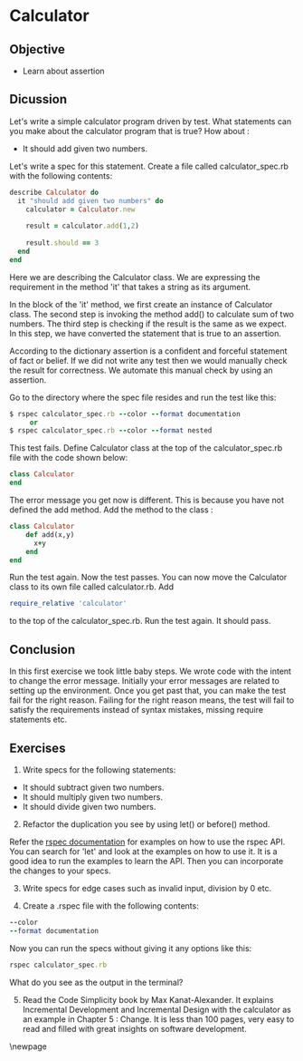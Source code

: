 # Calculator #

## Objective ##

- Learn about assertion

## Dicussion ##

Let's write a simple calculator program driven by test. What statements can you make about the calculator program that is true? How about :

*  It should add given two numbers.

Let's write a spec for this statement. Create a file called calculator_spec.rb with the following contents:

```ruby
describe Calculator do
  it "should add given two numbers" do
    calculator = Calculator.new
		
    result = calculator.add(1,2)
    
    result.should == 3
  end
end
```

Here we are describing the Calculator class. We are expressing the requirement in the method 'it' that takes a string as its argument.

In the block of the 'it' method, we first create an instance of Calculator class. The second step is invoking the method add() to calculate sum of two numbers. The third step is checking if the result is the same as we expect. In this step, we have converted the statement that is true to an assertion.

According to the dictionary assertion is a confident and forceful statement of fact or belief. If we did not write any test then we would manually check the result for correctness. We automate this manual check by using an assertion. 

Go to the directory where the spec file resides and run the test like this:

```ruby
$ rspec calculator_spec.rb --color --format documentation
     or
$ rspec calculator_spec.rb --color --format nested
```

This test fails. Define Calculator class at the top of the calculator_spec.rb file with the code shown below:

```ruby
class Calculator
end
```

The error message you get now is different. This is because you have not defined the add method. Add the method to the class :

```ruby
class Calculator
	def add(x,y)
	  x+y
	end
end
```

Run the test again. Now the test passes. You can now move the Calculator class to its own file called calculator.rb. Add

```ruby
require_relative 'calculator'
```

to the top of the calculator_spec.rb. Run the test again. It should pass. 

## Conclusion ##

In this first exercise we took little baby steps. We wrote code with the intent to change the error message. Initially your error messages are related to setting up the environment. Once you get past that, you can make the test fail for the right reason. Failing for the right reason means, the test will fail to satisfy the requirements instead of syntax mistakes, missing require statements etc.

## Exercises ##

1. Write specs for the following statements:

*  It should subtract given two numbers.
*  It should multiply given two numbers.
*  It should divide given two numbers.

2. Refactor the duplication you see by using let() or before() method.

Refer the [rspec documentation](https://www.relishapp.com/rspec/rspec-core/docs) for examples on how to use the rspec API. You can search for 'let' and look at the examples on how to use it. It is a good idea to run the examples to learn the API. Then you can incorporate the changes to your specs.

3. Write specs for edge cases such as invalid input, division by 0 etc.

4. Create a .rspec file with the following contents:

```ruby
--color
--format documentation
```

Now you can run the specs without giving it any options like this:

```ruby
rspec calculator_spec.rb 
```

What do you see as the output in the terminal?

5. Read the Code Simplicity book by Max Kanat-Alexander. It explains Incremental Development and Incremental Design with the calculator as an example in Chapter 5 : Change. It is less than 100 pages, very easy to read and filled with great insights on software development.

\newpage
